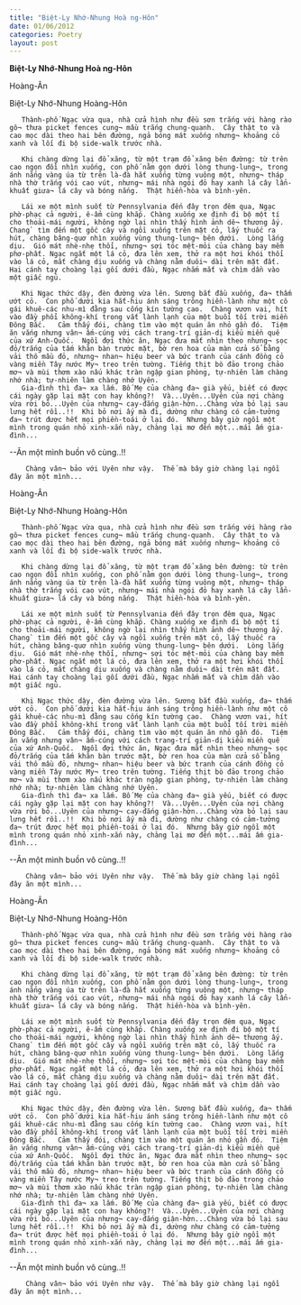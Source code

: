 ```yaml
---
title: "Biệt-Ly Nhớ-Nhung Hoà ng-Hôn"
date: 01/06/2012
categories: Poetry
layout: post
---
```


**Biệt-Ly Nhớ-Nhung Hoà ng-Hôn**

Hoàng-Ân

Biệt-Ly Nhớ-Nhung Hoàng-Hôn


       Thành-phố Ngạc vừa qua, nhà cửa hình như đều sơn trắng với hàng rào gô¬ thưa picket fences cung¬ mầu trắng chung-quanh.  Cây thật to và cao mọc dài theo hai bên đường, ngả bóng mát xuống nhưng¬ khoảng cỏ xanh và lối đi bộ side-walk trước nhà.

       Khi chàng dừng lại đổ xăng, từ một trạm đổ xăng bên đường: từ trên cao ngọn đồi nhìn xuống, con phố nằm gọn dưới lòng thung-lung¬, trong ánh nắng vàng úa từ trên là-đà hắt xuống từng vuông một, nhưng¬ tháp nhà thờ trắng vói cao vút, nhưng¬ mái nhà ngói đỏ hay xanh lá cây lẩn-khuất giưa¬ lá cây và bóng nắng.  Thật hiền-hòa và bình-yên.

       Lái xe một mình suốt từ Pennsylvania đến đây trọn đêm qua, Ngạc phờ-phạc cả người, ê-ẩm cùng khắp. Chàng xuống xe định đi bộ một tí cho thoải-mái người, không ngờ lại nhìn thấy hình ảnh dê¬ thương ấy. Chang` tìm đến một gốc cây và ngồi xuống trên mặt cỏ, lấy thuốc ra hút, chàng bâng-quơ nhìn xuống vùng thung-lung¬ bên dưới.  Lòng lắng dịu.  Gió mát nhè-nhẹ thổi, nhưng¬ sợi tóc mệt-mỏi của chàng bay mềm phơ-phất. Ngạc ngắt một lá cỏ, đưa lên xem, thở ra một hơi khói thổi vào lá cỏ, mắt chàng dịu xuống và chàng nằm duôi¬ dài trên mặt đất.  Hai cánh tay choàng lại gối dưới đầu, Ngạc nhắm mắt và chìm dần vào một giấc ngủ.

       Khi Ngạc thức dậy, đèn đường vừa lên. Sương bắt đầu xuống, đa¬ thấm ướt cỏ.  Con phố dưới kia hắt-hiu ánh sáng trông hiền-lành như một cô gái khuê-các nhu-mì đằng sau cống kín tường cao.  Chàng vươn vai, hít vào đầy phổi không-khí trong vắt lành lạnh của một buổi tối trời miền Đông Bắc.   Cảm thấy đói, chàng tìm vào một quán ăn nhỏ gần đó.  Tiệm ăn vắng nhưng vân¬ ấm-cúng với cách trang-trí giản-dị kiểu miền quê của xứ Anh-Quốc.  Ngồi đợi thức ăn, Ngạc đưa mắt nhìn theo nhưng¬ sọc đỏ/trắng của tấm khăn bàn trước mặt, bờ ren hoa của màn cửa sổ bằng vải thô mầu đỏ, nhưng¬ nhan¬ hiệu beer và bức tranh của cánh đồng cỏ vàng miền Tây nước My¬ treo trên tường. Tiếng thịt bò đảo trong chảo mơ¬ và mùi thơm xào nấu khác tràn ngập gian phòng, tự-nhiên làm chàng nhớ nhà; tự-nhiên làm chàng nhớ Uyên.
       Gia-đình thì đa¬ xa lắm. Bố Mẹ của chàng đa¬ già yếu, biết có được cái ngày gặp lại mặt con hay không?!  Và...Uyên...Uyên của nơi chàng vừa rời bỏ...Uyên của nhưng¬ cay-đắng giận-hờn...Chàng vừa bỏ lại sau lưng hết rồi..!!  Khi bỏ nơi ấy mà đi, dường như chàng có cảm-tưởng đa¬ trút được hết mọi phiền-toái ở lại đó.  Nhưng bây giờ ngồi một mình trong quán nhỏ xinh-xắn này, chàng lại mơ đến một...mái ấm gia-đình...

--Ăn một mình buồn vô cùng..!!

        Chàng vân¬ bảo với Uyên như vậy.  Thế mà bây giờ chàng lại ngồi đây ăn một mình...

Hoàng-Ân

Biệt-Ly Nhớ-Nhung Hoàng-Hôn


       Thành-phố Ngạc vừa qua, nhà cửa hình như đều sơn trắng với hàng rào gô¬ thưa picket fences cung¬ mầu trắng chung-quanh.  Cây thật to và cao mọc dài theo hai bên đường, ngả bóng mát xuống nhưng¬ khoảng cỏ xanh và lối đi bộ side-walk trước nhà.

       Khi chàng dừng lại đổ xăng, từ một trạm đổ xăng bên đường: từ trên cao ngọn đồi nhìn xuống, con phố nằm gọn dưới lòng thung-lung¬, trong ánh nắng vàng úa từ trên là-đà hắt xuống từng vuông một, nhưng¬ tháp nhà thờ trắng vói cao vút, nhưng¬ mái nhà ngói đỏ hay xanh lá cây lẩn-khuất giưa¬ lá cây và bóng nắng.  Thật hiền-hòa và bình-yên.

       Lái xe một mình suốt từ Pennsylvania đến đây trọn đêm qua, Ngạc phờ-phạc cả người, ê-ẩm cùng khắp. Chàng xuống xe định đi bộ một tí cho thoải-mái người, không ngờ lại nhìn thấy hình ảnh dê¬ thương ấy. Chang` tìm đến một gốc cây và ngồi xuống trên mặt cỏ, lấy thuốc ra hút, chàng bâng-quơ nhìn xuống vùng thung-lung¬ bên dưới.  Lòng lắng dịu.  Gió mát nhè-nhẹ thổi, nhưng¬ sợi tóc mệt-mỏi của chàng bay mềm phơ-phất. Ngạc ngắt một lá cỏ, đưa lên xem, thở ra một hơi khói thổi vào lá cỏ, mắt chàng dịu xuống và chàng nằm duôi¬ dài trên mặt đất.  Hai cánh tay choàng lại gối dưới đầu, Ngạc nhắm mắt và chìm dần vào một giấc ngủ.

       Khi Ngạc thức dậy, đèn đường vừa lên. Sương bắt đầu xuống, đa¬ thấm ướt cỏ.  Con phố dưới kia hắt-hiu ánh sáng trông hiền-lành như một cô gái khuê-các nhu-mì đằng sau cống kín tường cao.  Chàng vươn vai, hít vào đầy phổi không-khí trong vắt lành lạnh của một buổi tối trời miền Đông Bắc.   Cảm thấy đói, chàng tìm vào một quán ăn nhỏ gần đó.  Tiệm ăn vắng nhưng vân¬ ấm-cúng với cách trang-trí giản-dị kiểu miền quê của xứ Anh-Quốc.  Ngồi đợi thức ăn, Ngạc đưa mắt nhìn theo nhưng¬ sọc đỏ/trắng của tấm khăn bàn trước mặt, bờ ren hoa của màn cửa sổ bằng vải thô mầu đỏ, nhưng¬ nhan¬ hiệu beer và bức tranh của cánh đồng cỏ vàng miền Tây nước My¬ treo trên tường. Tiếng thịt bò đảo trong chảo mơ¬ và mùi thơm xào nấu khác tràn ngập gian phòng, tự-nhiên làm chàng nhớ nhà; tự-nhiên làm chàng nhớ Uyên.
       Gia-đình thì đa¬ xa lắm. Bố Mẹ của chàng đa¬ già yếu, biết có được cái ngày gặp lại mặt con hay không?!  Và...Uyên...Uyên của nơi chàng vừa rời bỏ...Uyên của nhưng¬ cay-đắng giận-hờn...Chàng vừa bỏ lại sau lưng hết rồi..!!  Khi bỏ nơi ấy mà đi, dường như chàng có cảm-tưởng đa¬ trút được hết mọi phiền-toái ở lại đó.  Nhưng bây giờ ngồi một mình trong quán nhỏ xinh-xắn này, chàng lại mơ đến một...mái ấm gia-đình...

--Ăn một mình buồn vô cùng..!!

        Chàng vân¬ bảo với Uyên như vậy.  Thế mà bây giờ chàng lại ngồi đây ăn một mình...

Hoàng-Ân

Biệt-Ly Nhớ-Nhung Hoàng-Hôn


       Thành-phố Ngạc vừa qua, nhà cửa hình như đều sơn trắng với hàng rào gô¬ thưa picket fences cung¬ mầu trắng chung-quanh.  Cây thật to và cao mọc dài theo hai bên đường, ngả bóng mát xuống nhưng¬ khoảng cỏ xanh và lối đi bộ side-walk trước nhà.

       Khi chàng dừng lại đổ xăng, từ một trạm đổ xăng bên đường: từ trên cao ngọn đồi nhìn xuống, con phố nằm gọn dưới lòng thung-lung¬, trong ánh nắng vàng úa từ trên là-đà hắt xuống từng vuông một, nhưng¬ tháp nhà thờ trắng vói cao vút, nhưng¬ mái nhà ngói đỏ hay xanh lá cây lẩn-khuất giưa¬ lá cây và bóng nắng.  Thật hiền-hòa và bình-yên.

       Lái xe một mình suốt từ Pennsylvania đến đây trọn đêm qua, Ngạc phờ-phạc cả người, ê-ẩm cùng khắp. Chàng xuống xe định đi bộ một tí cho thoải-mái người, không ngờ lại nhìn thấy hình ảnh dê¬ thương ấy. Chang` tìm đến một gốc cây và ngồi xuống trên mặt cỏ, lấy thuốc ra hút, chàng bâng-quơ nhìn xuống vùng thung-lung¬ bên dưới.  Lòng lắng dịu.  Gió mát nhè-nhẹ thổi, nhưng¬ sợi tóc mệt-mỏi của chàng bay mềm phơ-phất. Ngạc ngắt một lá cỏ, đưa lên xem, thở ra một hơi khói thổi vào lá cỏ, mắt chàng dịu xuống và chàng nằm duôi¬ dài trên mặt đất.  Hai cánh tay choàng lại gối dưới đầu, Ngạc nhắm mắt và chìm dần vào một giấc ngủ.

       Khi Ngạc thức dậy, đèn đường vừa lên. Sương bắt đầu xuống, đa¬ thấm ướt cỏ.  Con phố dưới kia hắt-hiu ánh sáng trông hiền-lành như một cô gái khuê-các nhu-mì đằng sau cống kín tường cao.  Chàng vươn vai, hít vào đầy phổi không-khí trong vắt lành lạnh của một buổi tối trời miền Đông Bắc.   Cảm thấy đói, chàng tìm vào một quán ăn nhỏ gần đó.  Tiệm ăn vắng nhưng vân¬ ấm-cúng với cách trang-trí giản-dị kiểu miền quê của xứ Anh-Quốc.  Ngồi đợi thức ăn, Ngạc đưa mắt nhìn theo nhưng¬ sọc đỏ/trắng của tấm khăn bàn trước mặt, bờ ren hoa của màn cửa sổ bằng vải thô mầu đỏ, nhưng¬ nhan¬ hiệu beer và bức tranh của cánh đồng cỏ vàng miền Tây nước My¬ treo trên tường. Tiếng thịt bò đảo trong chảo mơ¬ và mùi thơm xào nấu khác tràn ngập gian phòng, tự-nhiên làm chàng nhớ nhà; tự-nhiên làm chàng nhớ Uyên.
       Gia-đình thì đa¬ xa lắm. Bố Mẹ của chàng đa¬ già yếu, biết có được cái ngày gặp lại mặt con hay không?!  Và...Uyên...Uyên của nơi chàng vừa rời bỏ...Uyên của nhưng¬ cay-đắng giận-hờn...Chàng vừa bỏ lại sau lưng hết rồi..!!  Khi bỏ nơi ấy mà đi, dường như chàng có cảm-tưởng đa¬ trút được hết mọi phiền-toái ở lại đó.  Nhưng bây giờ ngồi một mình trong quán nhỏ xinh-xắn này, chàng lại mơ đến một...mái ấm gia-đình...

--Ăn một mình buồn vô cùng..!!

        Chàng vân¬ bảo với Uyên như vậy.  Thế mà bây giờ chàng lại ngồi đây ăn một mình...
